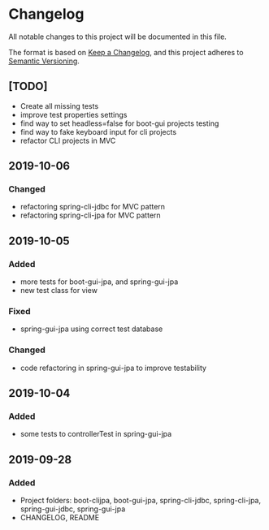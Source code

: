 # Changelog
All notable changes to this project will be documented in this file.

The format is based on [Keep a Changelog](https://keepachangelog.com/en/1.0.0/),
and this project adheres to [Semantic Versioning](https://semver.org/spec/v2.0.0.html).

## [TODO]
- Create all missing tests
- improve test properties settings
- find way to set headless=false for boot-gui projects testing
- find way to fake keyboard input for cli projects
- refactor CLI projects in MVC

## 2019-10-06
### Changed
- refactoring spring-cli-jdbc for MVC pattern
- refactoring spring-cli-jpa for MVC pattern

## 2019-10-05
### Added
- more tests for boot-gui-jpa, and spring-gui-jpa
- new test class for view

### Fixed
- spring-gui-jpa using correct test database

### Changed
- code refactoring in spring-gui-jpa to improve testability

## 2019-10-04
### Added
- some tests to controllerTest in spring-gui-jpa


## 2019-09-28
### Added
- Project folders: boot-clijpa, boot-gui-jpa, spring-cli-jdbc, spring-cli-jpa, spring-gui-jdbc, spring-gui-jpa
- CHANGELOG, README







